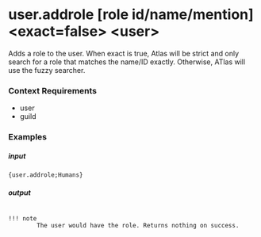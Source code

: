 # user.addrole [role id/name/mention]  &lt;exact=false&gt; &lt;user&gt;
		
Adds a role to the user. When exact is true, Atlas will be strict and only search for a role that matches the name/ID exactly. Otherwise, ATlas will use the fuzzy searcher.

### Context Requirements

* user
* guild


### Examples

##### input
```{user.addrole;Humans}```

##### output
``````

!!! note
		The user would have the role. Returns nothing on success.